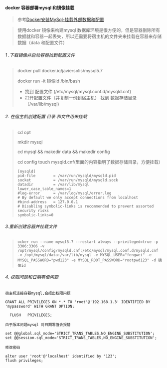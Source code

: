 #### docker 容器部署mysql 和镜像挂载

> 参考[Docker安装MySql-挂载外部数据和配置](https://www.cnblogs.com/0oliumino0/p/10538207.html)

> 使用docker 镜像来构建mysql 数据库环境是很方便的，但是容器删除所有数据就和容器一起丢失，所以还需要将宿主机的文件夹来挂载在容器来存储数据（data 和配置文件）

###### 1 .下载镜像并启动容器找到配置文件

> docker pull  docker.io/javiersolis/mysql5.7
>
> docker run -it 镜像id /bin/bash
>
> * 找到 配置文件 (/etc/mysql/mysql.conf.d/mysqld.cnf)
> * 打开配置文件（并复制一份到宿主机） 找到 数据存储目录 （/var/lib/mysql)

###### 2. 在宿主机创建配置 目录 和文件用来挂载

> cd opt
>
> mkdir mysql
>
> cd mysql && makedir data && makedir config
>
> cd config touch mysqld.cnf(里面的内容指明了数据存储目录，方便挂载）
>
> ```mysql
> [mysqld]
> pid-file        = /var/run/mysqld/mysqld.pid
> socket          = /var/run/mysqld/mysqld.sock
> datadir         = /var/lib/mysql
> lower_case_table_names=1
> #log-error      = /var/log/mysql/error.log
> # By default we only accept connections from localhost
> #bind-address   = 127.0.0.1
> # Disabling symbolic-links is recommended to prevent assorted security risks
> symbolic-links=0
> ```

###### 3.重新创建容器并挂载文件

> ```docker
> ocker run --name mysql5.7 --restart always --privileged=true -p 3306:3306 -v /opt/mysql/config/mysqld.cnf:/etc/mysql/mysql.conf.d/mysqld.cnf -v /opt/mysql/data:/var/lib/mysql -e MYSQL_USER="fengwei" -e MYSQL_PASSWORD="pwd123" -e MYSQL_ROOT_PASSWORD="rootpwd123" -d 镜像id
> ```

###### 4. 权限问题和日期零值问题

`宿主机连接容器mysql,会报出权限问题`

```mysql
GRANT ALL PRIVILEGES ON *.* TO 'root'@'192.168.1.3' IDENTIFIED BY   'mypassword' WITH GRANT OPTION;   

  FLUSH   PRIVILEGES;  
```

`由于版本问题mysql 对日期零值会报错`

```mysql
set @@global.sql_mode='STRICT_TRANS_TABLES,NO_ENGINE_SUBSTITUTION';
set @@session.sql_mode='STRICT_TRANS_TABLES,NO_ENGINE_SUBSTITUTION';
```

`修改密码`

```mysql
alter user 'root'@'localhost' identified by '123';
flush privileges;
```

